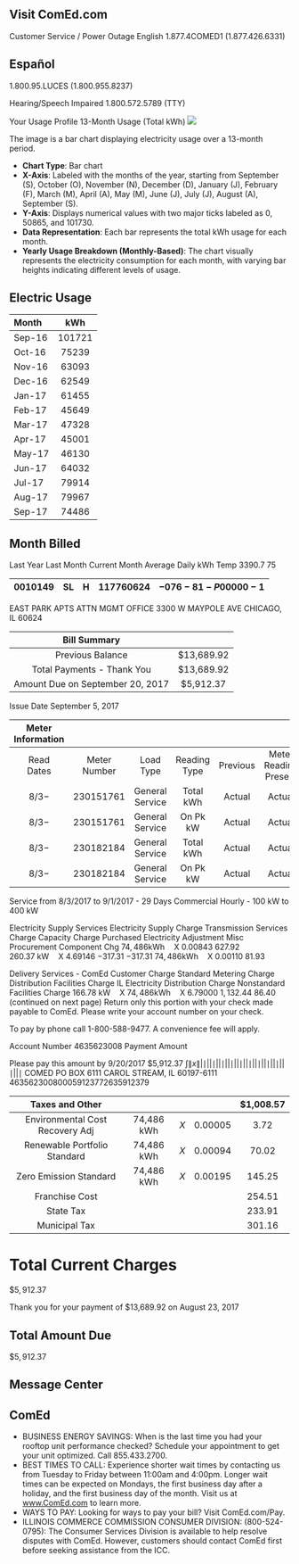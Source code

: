 ## Visit ComEd.com

Customer Service / Power Outage English
1.877.4COMED1 (1.877.426.6331)

## Español

1.800.95.LUCES (1.800.955.8237)

Hearing/Speech Impaired
1.800.572.5789 (TTY)

Your Usage Profile 13-Month Usage (Total kWh)
![](images/img-0.jpeg)

The image is a bar chart displaying electricity usage over a 13-month period. 

- **Chart Type**: Bar chart
- **X-Axis**: Labeled with the months of the year, starting from September (S), October (O), November (N), December (D), January (J), February (F), March (M), April (A), May (M), June (J), July (J), August (A), September (S).
- **Y-Axis**: Displays numerical values with two major ticks labeled as 0, 50865, and 101730.
- **Data Representation**: Each bar represents the total kWh usage for each month.
- **Yearly Usage Breakdown (Monthly-Based)**: The chart visually represents the electricity consumption for each month, with varying bar heights indicating different levels of usage.

## Electric Usage

| Month | kWh |
| :-- | :--: |
| Sep-16 | 101721 |
| Oct-16 | 75239 |
| Nov-16 | 63093 |
| Dec-16 | 62549 |
| Jan-17 | 61455 |
| Feb-17 | 45649 |
| Mar-17 | 47328 |
| Apr-17 | 45001 |
| May-17 | 46130 |
| Jun-17 | 64032 |
| Jul-17 | 79914 |
| Aug-17 | 79967 |
| Sep-17 | 74486 |

## Month Billed

Last Year
Last Month
Current Month
Average Daily
kWh Temp
3390.7 75

| 0010149 | SL | H | 117760624 | $-076-81-P 00000-1$ |
| :--: | :--: | :--: | :--: | :--: |

EAST PARK APTS
ATTN MGMT OFFICE
3300 W MAYPOLE AVE
CHICAGO, IL 60624

| Bill Summary |  |
| :--: | :--: |
| Previous Balance | \$13,689.92 |
| Total Payments - Thank You | \$13,689.92 |
| Amount Due on September 20, 2017 | \$5,912.37 |

Issue Date
September 5, 2017

| Meter Information |  |  |  |  |  |  |  |  |
| :--: | :--: | :--: | :--: | :--: | :--: | :--: | :--: | :--: |
| Read <br> Dates | Meter <br> Number | Load <br> Type | Reading <br> Type | Previous | Meter Reading <br> Present | Difference | Multiplier <br> $X$ | Usage |
| $8/3-$ | 230151761 | General Service | Total kWh | Actual | Actual |  |  | 4251 |
| $8 / 3-$ | 230151761 | General Service | On Pk kW | Actual | Actual |  |  | 5.89 |
| $8 / 3-$ | 230182184 | General Service | Total kWh | Actual | Actual |  |  | 70235 |
| $8 / 3-$ | 230182184 | General Service | On Pk kW | Actual | Actual |  |  | 160.90 |

Service from 8/3/2017 to 9/1/2017 - 29 Days
Commercial Hourly - 100 kW to 400 kW

Electricity Supply Services
Electricity Supply Charge
Transmission Services Charge
Capacity Charge
Purchased Electricity Adjustment
Misc Procurement Component Chg
$74,486 \mathrm{kWh} \quad \mathrm{X}$
$0.00843$
627.92
$260.37 \mathrm{~kW} \quad \mathrm{X}$
$4.69146$
$-317.31$
$-317.31$
$74,486 \mathrm{kWh} \quad \mathrm{X}$
$0.00110$
$81.93$

Delivery Services - ComEd
Customer Charge
Standard Metering Charge
Distribution Facilities Charge
IL Electricity Distribution Charge
Nonstandard Facilities Charge
$166.78 \mathrm{~kW} \quad \mathrm{X}$
$74,486 \mathrm{kWh} \quad \mathrm{X}$
$6.79000$
$1,132.44$
$86.40$
(continued on next page)
Return only this portion with your check made payable to ComEd. Please write your account number on your check.

To pay by phone call 1-800-588-9477.
A convenience fee will apply.

Account Number
4635623008
Payment Amount

Please pay this
amount by $9 / 20 / 2017$
\$5,912.37
$\int\|x\||\mid||\mid||\mid||\mid||\mid||\mid||\mid||\mid||\mid||\mid||\mid$
COMED
PO BOX 6111
CAROL STREAM, IL 60197-6111
$463562300800059123772635912379$

| Taxes and Other |  |  |  | \$1,008.57 |
| :--: | :--: | :--: | :--: | :--: |
| Environmental Cost Recovery Adj | 74,486 kWh | $X$ | 0.00005 | 3.72 |
| Renewable Portfolio Standard | 74,486 kWh | $X$ | 0.00094 | 70.02 |
| Zero Emission Standard | 74,486 kWh | $X$ | 0.00195 | 145.25 |
| Franchise Cost |  |  |  | 254.51 |
| State Tax |  |  |  | 233.91 |
| Municipal Tax |  |  |  | 301.16 |

# Total Current Charges 

$\$ 5,912.37$

Thank you for your payment of \$13,689.92 on August 23, 2017

## Total Amount Due

$\$ 5,912.37$

## Message Center

## ComEd

- BUSINESS ENERGY SAVINGS: When is the last time you had your rooftop unit performance checked? Schedule your appointment to get your unit optimized. Call 855.433.2700.
- BEST TIMES TO CALL: Experience shorter wait times by contacting us from Tuesday to Friday between 11:00am and 4:00pm. Longer wait times can be expected on Mondays, the first business day after a holiday, and the first business day of the month. Visit us at www.ComEd.com to learn more.
- WAYS TO PAY: Looking for ways to pay your bill? Visit ComEd.com/Pay.
- ILLINOIS COMMERCE COMMISSION CONSUMER DIVISION: (800-524-0795): The Consumer Services Division is available to help resolve disputes with ComEd. However, customers should contact ComEd first before seeking assistance from the ICC.
